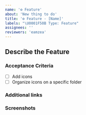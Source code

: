 ```yaml
---
name: '⚙️ Feature'
about: 'New thing to do'
title: '⚙️ Feature - [Name]'
labels: "\U0001F50B Type: Feature"
assignees: ''
reviewers: 'eamzea'
---
```


## Describe the Feature

<!-- A clear and concise description of the new feature -->

### Acceptance Criteria

<!-- These should be a list of requirements needed to accomplish -->

- [ ] Add icons
- [ ] Organize icons on a specific folder

<!-- Syntax
```
- [ ] Add icons
- [ ] Organize icons on a specific folder
``` -->

### Additional links

<!-- Useful links about documentation, wireframes, libraries, etc -->

<!-- Syntax
```
[text](link)

example
[React Doc](https://react.dev)
``` -->

### Screenshots

<!-- Add any other context or screenshots about the feature request done here. -->
